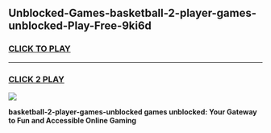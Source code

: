 
## Unblocked-Games-basketball-2-player-games-unblocked-Play-Free-9ki6d
<h3>
<a href="https://premium76.site?title=basketball-2-player-games-unblocked&ref=18A1">CLICK TO PLAY</a></h3>
<hr>

<h3>
<a href="https://premium76.site?title=basketball-2-player-games-unblocked&ref=18A1">CLICK 2 PLAY</a>
  
</h3>

<a href="https://premium76.site?title=basketball-2-player-games-unblocked&ref=18A1"><img src="https://clearcache.store/games.png"></a>


**basketball-2-player-games-unblocked games unblocked: Your Gateway to Fun and Accessible Online Gaming**
